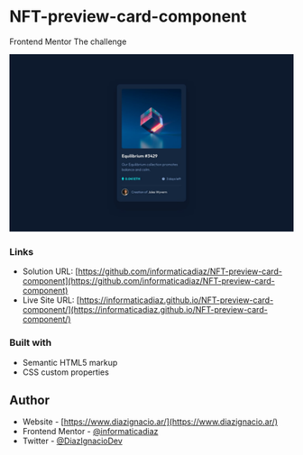 # NFT-preview-card-component
Frontend Mentor The challenge

![](./screenshot.jpg)

### Links

- Solution URL: [https://github.com/informaticadiaz/NFT-preview-card-component](https://github.com/informaticadiaz/NFT-preview-card-component)
- Live Site URL: [https://informaticadiaz.github.io/NFT-preview-card-component/](https://informaticadiaz.github.io/NFT-preview-card-component/)

### Built with

- Semantic HTML5 markup
- CSS custom properties


## Author

- Website - [https://www.diazignacio.ar/](https://www.diazignacio.ar/)
- Frontend Mentor - [@informaticadiaz](https://www.frontendmentor.io/profile/informaticadiaz)
- Twitter - [@DiazIgnacioDev](https://twitter.com/DiazIgnacioDev)
